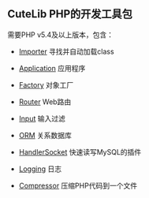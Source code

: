 
## CuteLib PHP的开发工具包

需要PHP v5.4及以上版本，包含：

* [Importer](https://github.com/azhai/CuteLib/blob/master/docs/01_importer.md)  寻找并自动加载class

* [Application](https://github.com/azhai/CuteLib/blob/master/docs/02_application.md) 应用程序

* [Factory](https://github.com/azhai/CuteLib/blob/master/docs/03_factory.md)  对象工厂

* [Router](https://github.com/azhai/CuteLib/blob/master/docs/04_router.md)  Web路由

* [Input](https://github.com/azhai/CuteLib/blob/master/docs/05_input.md)  输入过滤

* [ORM](https://github.com/azhai/CuteLib/blob/master/docs/06_orm.md)  关系数据库

* [HandlerSocket](https://github.com/azhai/CuteLib/blob/master/docs/07_handler_socket.md)  快速读写MySQL的插件

* [Logging](https://github.com/azhai/CuteLib/blob/master/docs/08_logging.md)  日志

* [Compressor](https://github.com/azhai/CuteLib/blob/master/docs/99_compressor.md)  压缩PHP代码到一个文件
